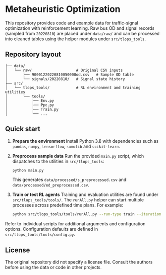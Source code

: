# Metaheuristic Optimization

This repository provides code and example data for traffic-signal optimization
with reinforcement learning.  Raw bus OD and signal records (sampled from
`20220810`) are placed under `data/raw/` and can be processed into cleaned
tables using the helper modules under `src/tlops_tools`.

## Repository layout

```
├── data/
│   └── raw/                    # Original CSV inputs
│       ├── 90001220220810050000od.csv   # Sample OD table
│       └── signals/20220810/   # Signal state history
├── src/
│   └── tlops_tools/            # RL environment and training utilities
│       └── tools/
│           ├── Env.py
│           ├── Ppo.py
│           ├── Train.py
│           └── ...
```

## Quick start

1. **Prepare the environment**
   Install Python 3.8 with dependencies such as `pandas`, `numpy`,
   `tensorflow`, `sumolib` and `scikit-learn`.

2. **Preprocess sample data**
   Run the provided `main.py` script, which dispatches to the utilities in
   `src/tlops_tools`:
   ```bash
   python main.py
   ```
   This generates `data/processed/s_preprocessed.csv` and
   `data/processed/od_preprocessed.csv`.

3. **Train or test RL agents**
   Training and evaluation utilities are found under `src/tlops_tools/tools/`.
   The `runAll.py` helper can start multiple processes across predefined time
   plans.  For example:
   ```bash
   python src/tlops_tools/tools/runAll.py --run-type train --iteration 200
   ```

Refer to individual scripts for additional arguments and configuration options.
Configuration defaults are defined in `src/tlops_tools/tools/config.py`.

## License

The original repository did not specify a license file.  Consult the authors
before using the data or code in other projects.
